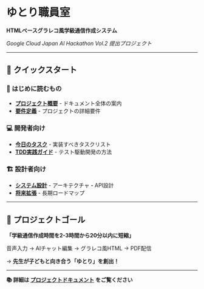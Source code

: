 # ゆとり職員室

**HTMLベースグラレコ風学級通信作成システム**

*Google Cloud Japan AI Hackathon Vol.2 提出プロジェクト*

---

## 🚀 クイックスタート

### 📖 はじめに読むもの
- **[プロジェクト概要](README.md)** - ドキュメント全体の案内
- **[要件定義](REQUIREMENT.md)** - プロジェクトの詳細要件

### 💻 開発者向け
- **[今日のタスク](tasks.md)** - 実装すべきタスクリスト
- **[TDD実践ガイド](tdd_guide.md)** - テスト駆動開発の方法

### 🏗️ 設計者向け
- **[システム設計](system_design.md)** - アーキテクチャ・API設計
- **[将来拡張](future_extensions.md)** - 長期ロードマップ

---

## 🎯 プロジェクトゴール

**「学級通信作成時間を2-3時間から20分以内に短縮」**

音声入力 → AIチャット編集 → グラレコ風HTML → PDF配信

→ **先生が子どもと向き合う「ゆとり」を創出！**

---

**📚 詳細は [プロジェクトドキュメント](README.md) をご覧ください** 